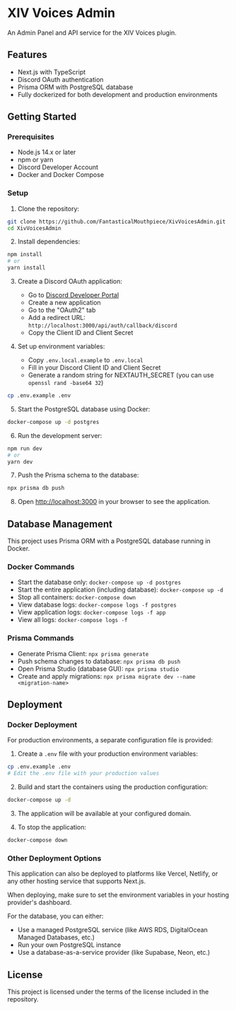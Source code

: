 # XIV Voices Admin

An Admin Panel and API service for the XIV Voices plugin.

## Features

- Next.js with TypeScript
- Discord OAuth authentication
- Prisma ORM with PostgreSQL database
- Fully dockerized for both development and production environments

## Getting Started

### Prerequisites

- Node.js 14.x or later
- npm or yarn
- Discord Developer Account
- Docker and Docker Compose

### Setup

1. Clone the repository:

```bash
git clone https://github.com/FantasticalMouthpiece/XivVoicesAdmin.git
cd XivVoicesAdmin
```

2. Install dependencies:

```bash
npm install
# or
yarn install
```

3. Create a Discord OAuth application:
   - Go to [Discord Developer Portal](https://discord.com/developers/applications)
   - Create a new application
   - Go to the "OAuth2" tab
   - Add a redirect URL: `http://localhost:3000/api/auth/callback/discord`
   - Copy the Client ID and Client Secret

4. Set up environment variables:
   - Copy `.env.local.example` to `.env.local`
   - Fill in your Discord Client ID and Client Secret
   - Generate a random string for NEXTAUTH_SECRET (you can use `openssl rand -base64 32`)

```bash
cp .env.example .env
```

5. Start the PostgreSQL database using Docker:

```bash
docker-compose up -d postgres
```

6. Run the development server:

```bash
npm run dev
# or
yarn dev
```

7. Push the Prisma schema to the database:

```bash
npx prisma db push
```

8. Open [http://localhost:3000](http://localhost:3000) in your browser to see the application.

## Database Management

This project uses Prisma ORM with a PostgreSQL database running in Docker.

### Docker Commands

- Start the database only: `docker-compose up -d postgres`
- Start the entire application (including database): `docker-compose up -d`
- Stop all containers: `docker-compose down`
- View database logs: `docker-compose logs -f postgres`
- View application logs: `docker-compose logs -f app`
- View all logs: `docker-compose logs -f`

### Prisma Commands

- Generate Prisma Client: `npx prisma generate`
- Push schema changes to database: `npx prisma db push`
- Open Prisma Studio (database GUI): `npx prisma studio`
- Create and apply migrations: `npx prisma migrate dev --name <migration-name>`

## Deployment

### Docker Deployment

For production environments, a separate configuration file is provided:

1. Create a `.env` file with your production environment variables:
```bash
cp .env.example .env
# Edit the .env file with your production values
```

2. Build and start the containers using the production configuration:
```bash
docker-compose up -d
```

3. The application will be available at your configured domain.

4. To stop the application:
```bash
docker-compose down
```

### Other Deployment Options

This application can also be deployed to platforms like Vercel, Netlify, or any other hosting service that supports Next.js.

When deploying, make sure to set the environment variables in your hosting provider's dashboard.

For the database, you can either:
- Use a managed PostgreSQL service (like AWS RDS, DigitalOcean Managed Databases, etc.)
- Run your own PostgreSQL instance
- Use a database-as-a-service provider (like Supabase, Neon, etc.)

## License

This project is licensed under the terms of the license included in the repository.
